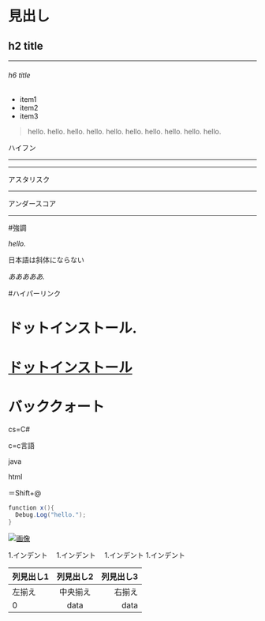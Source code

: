 # 見出し

## h2 title

---

###### h6 title
 - item1
 - item2
 - item3

>hello. hello. hello. hello. hello.
hello. hello. hello. hello. hello.

ハイフン

---
- - -

アスタリスク

***

アンダースコア

___


#強調

*hello.*

日本語は斜体にならない

*あああああ.*

#ハイパーリンク

# ドットインストール.

# [ドットインストール](https://dotinstall.com/lessons/basic_markdown_v2/40605)


# バッククォート
cs=C#

c=c言語

java

html

＝Shift+@
```cs
function x(){
  Debug.Log("hello.");
}
```
[![画像](C:\Users\student\Documents\youda_toatunobu\いらすとや/job_haikankou.png)]("job_haikankou.png")

1.インデント
　1.インデント
　1.インデント
1.インデント

|列見出し1|列見出し2|列見出し3|
|:---|:---:|---:|
|左揃え|中央揃え|右揃え|
|0|data|data|
